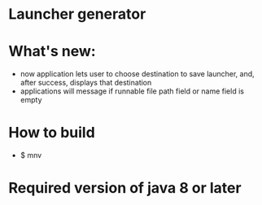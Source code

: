 # Launcher generator
# What's new:
  - now application lets user to choose destination to save launcher, and, after success, displays that destination
  - applications will message if runnable file path field or name field is empty

# How to build
  - $ mnv 
  
# Required version of java 8 or later
